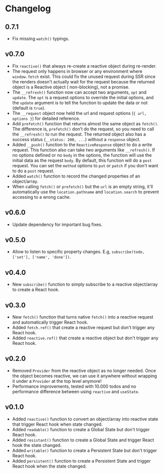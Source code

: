 # Changelog

## 0.7.1

- Fix missing `watch()` typings.

## v0.7.0

- Fix `reactive()` that always re-create a reactive object during re-render.
- The request only happens in browser or any environment where `window.fetch` exist. This could fix the unused request
  during SSR since the renders doesn't actually wait for the request because the returned object is a Reactive object (
  non-blocking), not a promise.
- The `__refresh()` function now can accept two arguments, `opt` and `update`. The `opt` is a request options to
  override the initial options, and the `update` argument is to tell the function to update the data or not (default
  is `true`).
- The `__request` object now held the url and request options (`{ url, options }`) for detailed reference.
- Add `prefetch()` function that returns almost the same object as `fetch()`. The difference is, `prefetch()` don't
  do the request, so you need to call the `__refresh()` to run the request. The returned object also has a success
  status (`__status: 200, ...`) without a `response` object.
- Added `__push()` function to the `ReactiveResponse` object to do a write request. This function also can take two
  arguments like `__refresh()`. If no options defined or no `body` in the options, the function will use the initial
  data as the request `body`. By default, this function will do a `post` request. You can set the `method` options
  to `put` or `patch` if you don't want to do a `post` request.
- Added `watch()` function to record the changed properties of an object/array.
- When calling `fetch()` or `prefetch()` but the `url` is an empty string, it'll automatically use
  the `location.pathname` and `location.search` to prevent accessing to a wrong cache.

## v0.6.0

- Update dependency for important bug fixes.

## v0.5.0

- Allow to listen to specific property changes. E.g, `subscribe(todo, ['set'], ['name', 'done'])`.

## v0.4.0

- New `subscribe()` function to simply subscribe to a reactive object/array to create a React hook.

## v0.3.0

- New `fetch()` function that turns native `fetch()` into a reactive request and automatically trigger React hook.
- Added `fetch.ref()` that create a reactive request but don't trigger any React hook.
- Added `reactive.ref()` that create a reactive object but don't trigger any React hook.

## v0.2.0

- Removed `Provider` from the reactive object as no longer needed. Once the object becomes reactive, we can use it
  anywhere without wrapping it under a `Provider` at the top level anymore!
- Performance improvements, tested with 10.000 todos and no performance difference between using `reactive`
  and `useState`.

## v0.1.0

- Added `reactive()` function to convert an object/array into reactive state that trigger React hook when state changed.
- Added `readable()` function to create a Global State but don't trigger React hook.
- Added `resistant()` function to create a Global State and trigger React hook the state changed.
- Added `writable()` function to create a Persistent State but don't trigger React hook.
- Added `persistent()` function to create a Persistent State and trigger React hook when the state changed.
